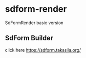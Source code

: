 # sdform-render
SdFormRender basic version

## SdForm Builder
click here https://sdform.takasila.org/
